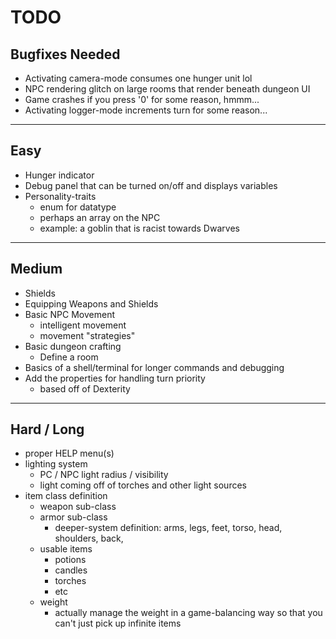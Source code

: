 # TODO

## Bugfixes Needed

- Activating camera-mode consumes one hunger unit lol
- NPC rendering glitch on large rooms that render beneath dungeon UI 
- Game crashes if you press '0' for some reason, hmmm...
- Activating logger-mode increments turn for some reason...

--------------------------------------------------------------------------------

## Easy 

- Hunger indicator
- Debug panel that can be turned on/off and displays variables
- Personality-traits
    - enum for datatype
    - perhaps an array on the NPC
    - example: a goblin that is racist towards Dwarves

--------------------------------------------------------------------------------

## Medium

- Shields
- Equipping Weapons and Shields
- Basic NPC Movement
    - intelligent movement
    - movement "strategies"
- Basic dungeon crafting
    - Define a room
- Basics of a shell/terminal for longer commands and debugging
- Add the properties for handling turn priority
    - based off of Dexterity

--------------------------------------------------------------------------------

## Hard / Long

- proper HELP menu(s)
- lighting system
    - PC / NPC light radius / visibility
    - light coming off of torches and other light sources
- item class definition
    - weapon sub-class 
    - armor sub-class
        - deeper-system definition:
            arms, legs, feet, torso, head, shoulders, back, 
    - usable items
        - potions
        - candles
        - torches
        - etc
    - weight
        - actually manage the weight in a game-balancing way so that you can't just pick up infinite items

